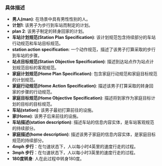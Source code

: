 ### 具体描述

- **男人(man)**: 在场景中具有男性性别的人。
- **计划1**: 该男子为步行到车站而制定的计划。
- **plan 2**: 该男子制定的转身回家的计划。
- **车站计划规范(Station Plan Specification)**: 该计划规范包含持续部分的车站行动规范和车站目标规范。
- **station action specification**: 一个动作规范，描述了该男子打算采取的步行到车站的步骤。
- **站点目标规范(Station Objective Specification)**: 描述到达站点作为站点计划规范目标的客观规范。
- **家庭计划规范(Home Plan Specification)**: 包含家庭行动规范和家庭目标规范的计划规范。
- **家庭行动规范(Home Action Specification)**: 描述该男子打算采取的转身回家的步骤的行动规范。
- **家庭目标规范(Home Objective Specification)**: 描述将到家作为家庭目标计划的目标的目标规范。
- **车站(station)**: 该男子最初打算前往的设施。
- **家(Home)**: 该男子后来前往的设施。
- **车站描述(station description)**: 描述车站的信息内容实体，是车站客观规范的持续部分。
- **家庭描述(home description)**: 描述该男子家庭的信息内容实体，是家庭目标规范的持续部分。
- **4mph 步行**：在匀速状态下，人以每小时4英里的速度行走的过程。
- **3mph 步行**：在匀速状态下，人以每小时3英里的速度行走的过程。
- **180度转身**: 人在此过程中转身180度。
